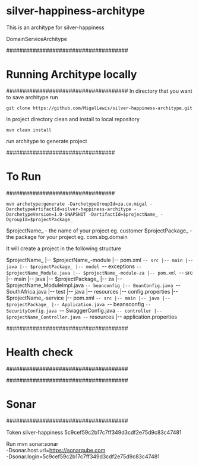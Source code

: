 # silver-happiness-architype
This is an architype for silver-happiness

DomainServiceArchitype

#####################################
#   Running Architype locally       #
#####################################
In directory that you want to save architype run
    
    git clone https://github.com/MigalLewis/silver-happiness-architype.git

In project directory clean and install to local repository
    
    mvn clean install 

run architype to generate project

#################################
#   To Run                      #
#################################

    mvn archetype:generate -DarchetypeGroupId=za.co.migal -DarchetypeArtifactId=silver-happiness-architype -DarchetypeVersion=1.0-SNAPSHOT -DartifactId=$projectName_ -DgroupId=$projectPackage_

$projectName_ - the name of your project eg. customer
$projectPackage_ - the package for your project eg. com.sbg.domain

It will create a project in the following structure

$projectName_
|-- $projectName_-module
    |-- pom.xml
    `-- src
        |-- main
            |--java
                |-- $projectPackage_
                    |-- model
                    `-- exceptions
                    `-- $projectName_Module.java
|-- $projectName_-module-za
    |-- pom.xml
    `-- src
        |-- main
            |-- java
                |-- $projectPackage_
                    |-- za
                        |-- $projectName_ModuleImpl.java
                        `-- beanconfig
                            |-- BeanConfig.java
                            `-- SouthAfrica.java
        |-- test
            |-- java
            |-- resources
                |-- config.properties
|-- $projectName_-service
    |-- pom.xml
    `-- src
        |-- main
            |-- java
                |-- $projectPackage_
                    |-- Application.java
                    `-- beansconfig
                        `-- SecurityConfig.java
                        `-- SwaggerConfig.java
                    `-- controller
                        |-- $projectName_Controller.java
            `-- resources
                |-- application.properties

#####################################
#   Health check                    #
#####################################

#####################################
#   Sonar                           #
#####################################

  Token
silver-happiness
5c9cef59c2b17c7ff349d3cdf2e75d9c83c47481

  Run
mvn sonar:sonar \
    -Dsonar.host.url=https://sonarqube.com \
    -Dsonar.login=5c9cef59c2b17c7ff349d3cdf2e75d9c83c47481

